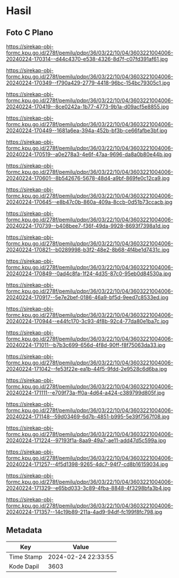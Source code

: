 # Hasil

## Foto C Plano

https://sirekap-obj-formc.kpu.go.id/278f/pemilu/pdpr/36/03/22/10/04/3603221004006-20240224-170314--d44c4370-e538-4326-8d7f-c07fd391af61.jpg

https://sirekap-obj-formc.kpu.go.id/278f/pemilu/pdpr/36/03/22/10/04/3603221004006-20240224-170349--f790a429-2779-4418-96bc-154bc79305c1.jpg

https://sirekap-obj-formc.kpu.go.id/278f/pemilu/pdpr/36/03/22/10/04/3603221004006-20240224-170419--8ce0242a-1b77-4773-9b1a-d09acf5e8855.jpg

https://sirekap-obj-formc.kpu.go.id/278f/pemilu/pdpr/36/03/22/10/04/3603221004006-20240224-170449--1681a6ea-394a-452b-bf3b-ce66fafbe3bf.jpg

https://sirekap-obj-formc.kpu.go.id/278f/pemilu/pdpr/36/03/22/10/04/3603221004006-20240224-170519--a0e278a3-4e6f-47aa-9696-da8a0b80e44b.jpg

https://sirekap-obj-formc.kpu.go.id/278f/pemilu/pdpr/36/03/22/10/04/3603221004006-20240224-170601--8b542676-5678-48d4-a9bf-869fe0c12ca9.jpg

https://sirekap-obj-formc.kpu.go.id/278f/pemilu/pdpr/36/03/22/10/04/3603221004006-20240224-170645--e8b47c0b-860a-409a-8ccb-0d51b73ccacb.jpg

https://sirekap-obj-formc.kpu.go.id/278f/pemilu/pdpr/36/03/22/10/04/3603221004006-20240224-170739--b408bee7-f36f-49da-9928-8693f7398a1d.jpg

https://sirekap-obj-formc.kpu.go.id/278f/pemilu/pdpr/36/03/22/10/04/3603221004006-20240224-170821--b0289998-b3f2-48e2-8b68-4f4be1d7431c.jpg

https://sirekap-obj-formc.kpu.go.id/278f/pemilu/pdpr/36/03/22/10/04/3603221004006-20240224-170849--0ad4c8fa-1f24-4d35-87c0-95eb0d84530a.jpg

https://sirekap-obj-formc.kpu.go.id/278f/pemilu/pdpr/36/03/22/10/04/3603221004006-20240224-170917--5e7e2bef-0186-46a9-bf5d-9eed7c8533ed.jpg

https://sirekap-obj-formc.kpu.go.id/278f/pemilu/pdpr/36/03/22/10/04/3603221004006-20240224-170944--e44fc170-3c93-4f8b-92c4-77da80e1ba7c.jpg

https://sirekap-obj-formc.kpu.go.id/278f/pemilu/pdpr/36/03/22/10/04/3603221004006-20240224-171011--b7b3c699-656d-4f8d-90ff-f8f75063da33.jpg

https://sirekap-obj-formc.kpu.go.id/278f/pemilu/pdpr/36/03/22/10/04/3603221004006-20240224-171042--fe53f22e-ea1b-44f5-9fdd-2e9528c6d6ba.jpg

https://sirekap-obj-formc.kpu.go.id/278f/pemilu/pdpr/36/03/22/10/04/3603221004006-20240224-171111--e709f73a-ff0a-4d64-a424-c389799d805f.jpg

https://sirekap-obj-formc.kpu.go.id/278f/pemilu/pdpr/36/03/22/10/04/3603221004006-20240224-171148--59d03469-6d7b-4851-b995-5e39f7567f08.jpg

https://sirekap-obj-formc.kpu.go.id/278f/pemilu/pdpr/36/03/22/10/04/3603221004006-20240224-171224--97193f1a-8aa9-49a7-ae11-add47d5c599a.jpg

https://sirekap-obj-formc.kpu.go.id/278f/pemilu/pdpr/36/03/22/10/04/3603221004006-20240224-171257--4f5d1398-9265-4dc7-94f7-cd8b16159034.jpg

https://sirekap-obj-formc.kpu.go.id/278f/pemilu/pdpr/36/03/22/10/04/3603221004006-20240224-171329--e65bd033-3c89-4fba-8848-4f3298bfa3b4.jpg

https://sirekap-obj-formc.kpu.go.id/278f/pemilu/pdpr/36/03/22/10/04/3603221004006-20240224-171357--14c19b89-211a-4ad9-94df-fc199f8fc798.jpg


## Metadata

| Key        | Value               |
| ---------- | ------------------- |
| Time Stamp | 2024-02-24 22:33:55 |
| Kode Dapil | 3603                |



